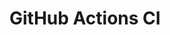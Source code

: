 # GitHub Actions CI































































































































































































































































































































































































































































































































































































































































































































































































































































































































































































































































































































































































































































































































































































































































































































































































































































































































































































































































































































































































































































































































































































































































































































































































































































































































































































































































































































































































































































































































































































































































































































































































































































































